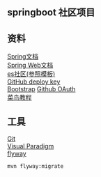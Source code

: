 ## springboot 社区项目

## 资料
[Spring文档](https://spring.io/guides/)  
[Spring Web文档](https://spring.io/guides/gs/serving-web-content/)  
[es社区(参照模板)](https://elasticsearch.cn/)  
[GitHub deploy key](https://developer.github.com/v3/guides/managing-deploy-keys/#deploy-keys)  
[Bootstrap](https://v3.bootcss.com/getting-started/)
[Github OAuth](https://developer.github.com/apps/building-oauth-apps/creating-an-oauth-app/)  
[菜鸟教程](https://www.runoob.com/mysql/mysql-select-query.html)

## 工具
[Git](https://git-scm.com/download)  
[Visual Paradigm](https://www.visual-paradigm.com)  
[flyway](https://flywaydb.org/getstarted/firststeps/maven)

```bash
mvn flyway:migrate
```